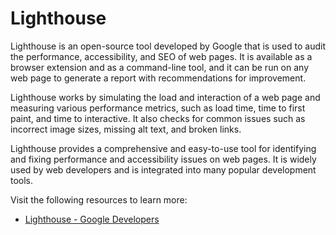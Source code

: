# Lighthouse

Lighthouse is an open-source tool developed by Google that is used to audit the performance, accessibility, and SEO of web pages. It is available as a browser extension and as a command-line tool, and it can be run on any web page to generate a report with recommendations for improvement.

Lighthouse works by simulating the load and interaction of a web page and measuring various performance metrics, such as load time, time to first paint, and time to interactive. It also checks for common issues such as incorrect image sizes, missing alt text, and broken links.

Lighthouse provides a comprehensive and easy-to-use tool for identifying and fixing performance and accessibility issues on web pages. It is widely used by web developers and is integrated into many popular development tools.

Visit the following resources to learn more:

- [Lighthouse - Google Developers](https://developers.google.com/web/tools/lighthouse)
